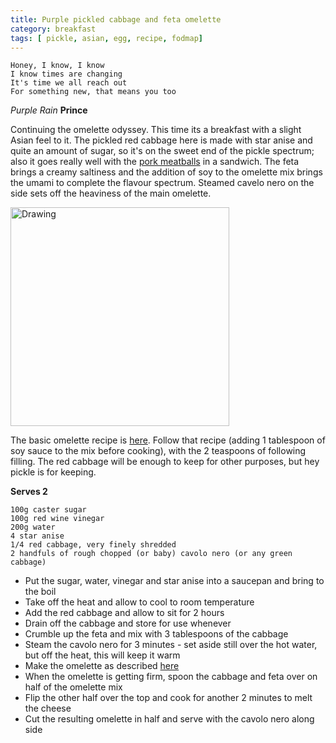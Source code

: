 ```yaml
---
title: Purple pickled cabbage and feta omelette 
category: breakfast
tags: [ pickle, asian, egg, recipe, fodmap]
---
```

	Honey, I know, I know
	I know times are changing
	It's time we all reach out
	For something new, that means you too
	
*Purple Rain* **Prince**

Continuing the omelette odyssey. This time its a breakfast with a slight Asian feel to it. The pickled red cabbage here is made with star anise and quite an amount of sugar, so it's on the sweet end of the pickle spectrum; also it goes really well with the [pork meatballs](https://fodblog.github.io/2017/porkballs/) in a sandwich. The feta brings a creamy saltiness and the addition of soy to the omelette mix brings the umami to complete the flavour spectrum. Steamed cavelo nero on the side sets off the heaviness of the main omelette.

<img src="http://fodblog.github.io/assets/pictures/cabbage-omlette.jpg" alt="Drawing" style="width: 350px;"/>

The basic omelette recipe is [here](https://fodblog.github.io/2017/omelette/). Follow that recipe (adding 1 tablespoon of soy sauce to the mix before cooking), with the 2 teaspoons of following filling. The red cabbage will be enough to keep for other purposes, but hey pickle is for keeping.

**Serves 2**

	100g caster sugar
	100g red wine vinegar
	200g water
	4 star anise
	1/4 red cabbage, very finely shredded
	2 handfuls of rough chopped (or baby) cavolo nero (or any green cabbage)
	
* Put the sugar, water, vinegar and star anise into a saucepan and bring to the boil
* Take off the heat and allow to cool to room temperature
* Add the red cabbage and allow to sit for 2 hours
* Drain off the cabbage and store for use whenever
* Crumble up the feta and mix with 3 tablespoons of the cabbage
* Steam the cavolo nero for 3 minutes - set aside still over the hot water, but off the heat, this will keep it warm
* Make the omelette as described [here](https://fodblog.github.io/2017/omelette/)
* When the omelette is getting firm, spoon the cabbage and feta over on half of the omelette mix
* Flip the other half over the top and cook for another 2 minutes to melt the cheese
* Cut the resulting omelette in half and serve with the cavolo nero along side
	
